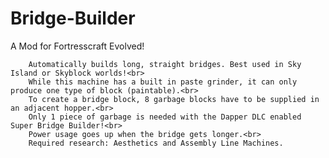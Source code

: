 # Bridge-Builder
A Mod for Fortresscraft Evolved!

		Automatically builds long, straight bridges. Best used in Sky Island or Skyblock worlds!<br>
		While this machine has a built in paste grinder, it can only produce one type of block (paintable).<br>
		To create a bridge block, 8 garbage blocks have to be supplied in an adjacent hopper.<br>
		Only 1 piece of garbage is needed with the Dapper DLC enabled Super Bridge Builder!<br>
		Power usage goes up when the bridge gets longer.<br>
		Required research: Aesthetics and Assembly Line Machines.
